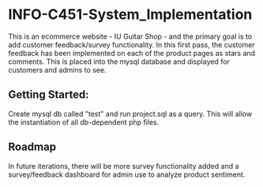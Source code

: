 # INFO-C451-System_Implementation
 
This is an ecommerce website - IU Guitar Shop - and the primary goal is to add customer feedback/survey functionality. In this first pass, the customer feedback has been implemented on each of the product pages as stars and comments. This is placed into the mysql database and displayed for customers and admins to see.

## Getting Started:

Create mysql db called "test" and run project.sql as a query. 
This will allow the instantiation of all db-dependent php files. 

## Roadmap

In future iterations, there will be more survey functionality added and a survey/feedback dashboard for admin use to analyze product sentiment. 
